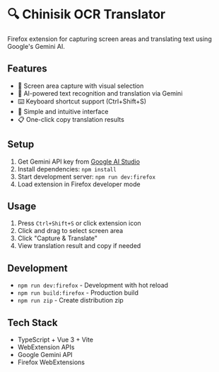# 🔍 Chinisik OCR Translator

Firefox extension for capturing screen areas and translating text using Google's Gemini AI.

## Features

- 📸 Screen area capture with visual selection
- 🤖 AI-powered text recognition and translation via Gemini
- ⌨️ Keyboard shortcut support (Ctrl+Shift+S)
- 🎯 Simple and intuitive interface
- 📋 One-click copy translation results

## Setup

1. Get Gemini API key from [Google AI Studio](https://aistudio.google.com/app/apikey)
2. Install dependencies: `npm install`
3. Start development server: `npm run dev:firefox`
4. Load extension in Firefox developer mode

## Usage

1. Press `Ctrl+Shift+S` or click extension icon
2. Click and drag to select screen area
3. Click "Capture & Translate"
4. View translation result and copy if needed

## Development

- `npm run dev:firefox` - Development with hot reload
- `npm run build:firefox` - Production build
- `npm run zip` - Create distribution zip

## Tech Stack

- TypeScript + Vue 3 + Vite
- WebExtension APIs
- Google Gemini API
- Firefox WebExtensions
